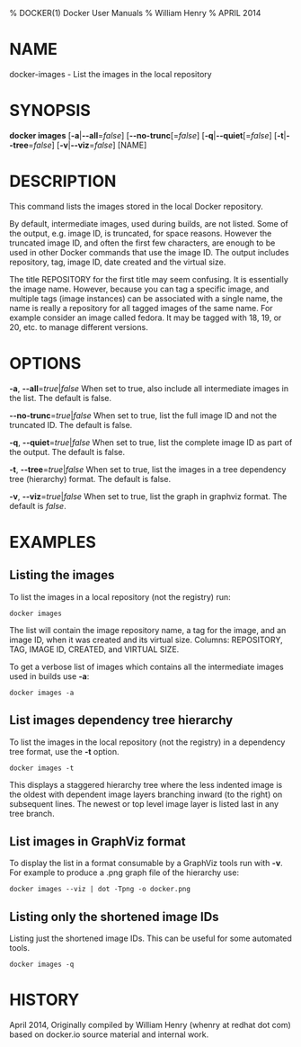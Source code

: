 % DOCKER(1) Docker User Manuals
% William Henry
% APRIL 2014
# NAME
docker-images - List the images in the local repository

# SYNOPSIS
**docker images**
[**-a**|**--all**=*false*]
[**--no-trunc**[=*false*]
[**-q**|**--quiet**[=*false*]
[**-t**|**--tree**=*false*]
[**-v**|**--viz**=*false*]
[NAME]

# DESCRIPTION
This command lists the images stored in the local Docker repository.

By default, intermediate images, used during builds, are not listed. Some of the
output, e.g. image ID, is truncated, for space reasons. However the truncated
image ID, and often the first few characters, are enough to be used in other
Docker commands that use the image ID. The output includes repository, tag, image
ID, date created and the virtual size.

The title REPOSITORY for the first title may seem confusing. It is essentially
the image name. However, because you can tag a specific image, and multiple tags
(image instances) can be associated with a single name, the name is really a
repository for all tagged images of the same name. For example consider an image
called fedora. It may be tagged with 18, 19, or 20, etc. to manage different
versions.

# OPTIONS

**-a**, **--all**=*true*|*false*
   When set to true, also include all intermediate images in the list. The
default is false.

**--no-trunc**=*true*|*false*
   When set to true, list the full image ID and not the truncated ID. The
default is false.

**-q**, **--quiet**=*true*|*false*
   When set to true, list the complete image ID as part of the output. The
default is false.

**-t**, **--tree**=*true*|*false*
   When set to true, list the images in a tree dependency tree (hierarchy)
format. The default is false.

**-v**, **--viz**=*true*|*false*
   When set to true, list the graph in graphviz format. The default is
*false*.

# EXAMPLES

## Listing the images

To list the images in a local repository (not the registry) run:

    docker images

The list will contain the image repository name, a tag for the image, and an
image ID, when it was created and its virtual size. Columns: REPOSITORY, TAG,
IMAGE ID, CREATED, and VIRTUAL SIZE.

To get a verbose list of images which contains all the intermediate images
used in builds use **-a**:

    docker images -a

## List images dependency tree hierarchy

To list the images in the local repository (not the registry) in a dependency
tree format, use the **-t** option.

    docker images -t

This displays a staggered hierarchy tree where the less indented image is
the oldest with dependent image layers branching inward (to the right) on
subsequent lines. The newest or top level image layer is listed last in
any tree branch.

## List images in GraphViz format

To display the list in a format consumable by a GraphViz tools run with
**-v**. For example to produce a .png graph file of the hierarchy use:

    docker images --viz | dot -Tpng -o docker.png

## Listing only the shortened image IDs

Listing just the shortened image IDs. This can be useful for some automated
tools.

    docker images -q

# HISTORY
April 2014, Originally compiled by William Henry (whenry at redhat dot com)
based on docker.io source material and internal work.
